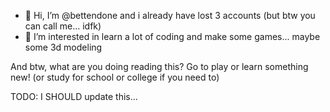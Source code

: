 - 👋 Hi, I’m @bettendone and i already have lost 3 accounts  (but btw you can call me... idfk)
- 👀 I’m interested in learn a lot of coding and make some games... maybe some 3d modeling

And btw, what are you doing reading this? Go to play or learn something new! (or study for school or college if you need to)


TODO: I SHOULD update this...
<!---
bettendanet/bettendanet is a ✨ special ✨ repository because its `README.md` (this file) appears on your GitHub profile.
You can click the Preview link to take a look at your changes.
--->
